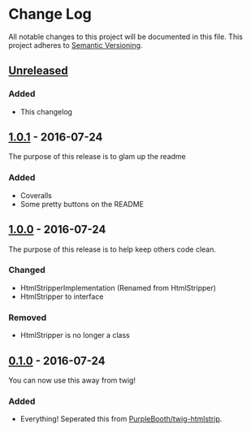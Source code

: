 # Change Log

All notable changes to this project will be documented in this file.
This project adheres to [Semantic Versioning](http://semver.org/).

## [Unreleased]
### Added

- This changelog

## [1.0.1] - 2016-07-24

The purpose of this release is to glam up the readme

### Added

* Coveralls
* Some pretty buttons on the README

## [1.0.0] - 2016-07-24

The purpose of this release is to help keep others code clean.

### Changed

* HtmlStripperImplementation (Renamed from HtmlStripper)
* HtmlStripper to interface

### Removed

* HtmlStripper is no longer a class

## [0.1.0] - 2016-07-24

You can now use this away from twig!

### Added

* Everything! Seperated this from [PurpleBooth/twig-htmlstrip].

[Unreleased]: https://github.com/PurpleBooth/htmlstrip/compare/v1.0.1...HEAD
[1.0.1]: https://github.com/PurpleBooth/htmlstrip/compare/v1.0.0...v1.0.1
[1.0.0]: https://github.com/PurpleBooth/htmlstrip/compare/v0.1.0...v1.0.0
[0.1.0]: https://github.com/PurpleBooth/htmlstrip/commit/1f2f659973a2268d93c1bc3f63620e24dd19c00a
[PurpleBooth/twig-htmlstrip]: https://github.com/PurpleBooth/twig-htmlstrip
